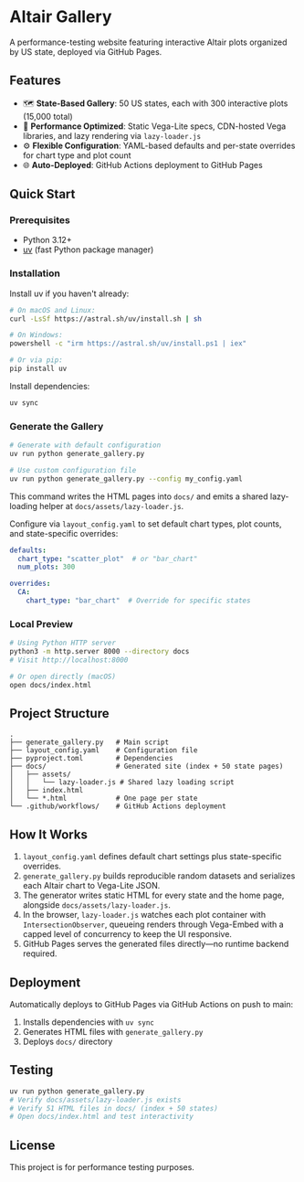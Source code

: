 # Altair Gallery

A performance-testing website featuring interactive Altair plots organized by US state, deployed via GitHub Pages.

## Features

- 🗺️ **State-Based Gallery**: 50 US states, each with 300 interactive plots (15,000 total)
- 🚀 **Performance Optimized**: Static Vega-Lite specs, CDN-hosted Vega libraries, and lazy rendering via `lazy-loader.js`
- ⚙️ **Flexible Configuration**: YAML-based defaults and per-state overrides for chart type and plot count
- 🌐 **Auto-Deployed**: GitHub Actions deployment to GitHub Pages

## Quick Start

### Prerequisites

- Python 3.12+
- [uv](https://github.com/astral-sh/uv) (fast Python package manager)

### Installation

Install uv if you haven't already:

```bash
# On macOS and Linux:
curl -LsSf https://astral.sh/uv/install.sh | sh

# On Windows:
powershell -c "irm https://astral.sh/uv/install.ps1 | iex"

# Or via pip:
pip install uv
```

Install dependencies:

```bash
uv sync
```

### Generate the Gallery

```bash
# Generate with default configuration
uv run python generate_gallery.py

# Use custom configuration file
uv run python generate_gallery.py --config my_config.yaml
```

This command writes the HTML pages into `docs/` and emits a shared lazy-loading helper at `docs/assets/lazy-loader.js`.

Configure via `layout_config.yaml` to set default chart types, plot counts, and state-specific overrides:

```yaml
defaults:
  chart_type: "scatter_plot"  # or "bar_chart"
  num_plots: 300

overrides:
  CA:
    chart_type: "bar_chart"  # Override for specific states
```

### Local Preview

```bash
# Using Python HTTP server
python3 -m http.server 8000 --directory docs
# Visit http://localhost:8000

# Or open directly (macOS)
open docs/index.html
```

## Project Structure

```
.
├── generate_gallery.py   # Main script
├── layout_config.yaml    # Configuration file
├── pyproject.toml        # Dependencies
├── docs/                 # Generated site (index + 50 state pages)
│   ├── assets/
│   │   └── lazy-loader.js # Shared lazy loading script
│   ├── index.html
│   └── *.html            # One page per state
└── .github/workflows/    # GitHub Actions deployment
```

## How It Works

1. `layout_config.yaml` defines default chart settings plus state-specific overrides.
2. `generate_gallery.py` builds reproducible random datasets and serializes each Altair chart to Vega-Lite JSON.
3. The generator writes static HTML for every state and the home page, alongside `docs/assets/lazy-loader.js`.
4. In the browser, `lazy-loader.js` watches each plot container with `IntersectionObserver`, queueing renders through Vega-Embed with a capped level of concurrency to keep the UI responsive.
5. GitHub Pages serves the generated files directly—no runtime backend required.

## Deployment

Automatically deploys to GitHub Pages via GitHub Actions on push to main:
1. Installs dependencies with `uv sync`
2. Generates HTML files with `generate_gallery.py`
3. Deploys `docs/` directory

## Testing

```bash
uv run python generate_gallery.py
# Verify docs/assets/lazy-loader.js exists
# Verify 51 HTML files in docs/ (index + 50 states)
# Open docs/index.html and test interactivity
```

## License

This project is for performance testing purposes.
